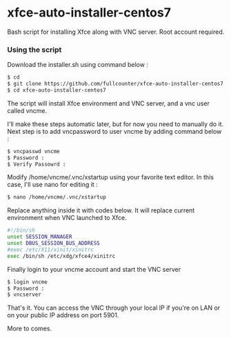 # xfce-auto-installer-centos7

Bash script for installing Xfce along with VNC server. Root account required.

### Using the script

Download the installer.sh using command below :

```sh
$ cd
$ git clone https://github.com/fullcounter/xfce-auto-installer-centos7
$ cd xfce-auto-installer-centos7
```

The script will install Xfce environment and VNC server, and a vnc user called vncme.

I'll make these steps automatic later, but for now you need to manually do it.
Next step is to add vncpassword to user vncme by adding command below :

```bash
$ vncpasswd vncme
$ Password :
$ Verify Passowrd :
```

Modify /home/vncme/.vnc/xstartup using your favorite text editor. In this case, I'll use nano for editing it :

```sh
$ nano /home/vncme/.vnc/xstartup
```

Replace anything inside it with codes below. It will replace current environment when VNC launched to Xfce.

```sh
#!/bin/sh
unset SESSION_MANAGER
unset DBUS_SESSION_BUS_ADDRESS
#exec /etc/X11/xinit/xinitrc
exec /bin/sh /etc/xdg/xfce4/xinitrc
```

Finally login to your vncme account and start the VNC server

```sh
$ login vncme
$ Password :
$ vncserver
```

That's it. You can access the VNC through your local IP if you're on LAN or on your public IP address on port 5901. 

More to comes.
